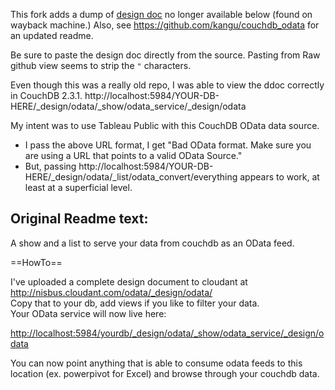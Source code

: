 
This fork adds a dump of [design doc](design_doc/couchdb_odata.json) no longer available below (found on wayback machine.) Also, see https://github.com/kangu/couchdb_odata for an updated readme.

Be sure to paste the design doc directly from the source. Pasting from Raw github view seems to strip the `"` characters.

Even though this was a really old repo, I was able to view the ddoc correctly in CouchDB 2.3.1.
http://localhost:5984/YOUR-DB-HERE/_design/odata/_show/odata_service/_design/odata

My intent was to use Tableau Public with this CouchDB OData data source. 
* I pass the above URL format, I get "Bad OData format. Make sure you are using a URL that points to a valid OData Source."
* But, passing http://localhost:5984/YOUR-DB-HERE/_design/odata/_list/odata_convert/everything appears to work, at least at a superficial level.


## Original Readme text:

A show and a list to serve your data from couchdb as an OData feed.  
  
==HowTo==    

I've uploaded a complete design document to cloudant at http://nisbus.cloudant.com/odata/_design/odata/  
Copy that to your db, add views if you like to filter your data.  
Your OData service will now live here:  

 [http://localhost:5984/yourdb/_design/odata/_show/odata_service/_design/odata](http://localhost:5984/yourdb/_design/odata/_show/odata_service/_design/odata)  

You can now point anything that is able to consume odata feeds to this location (ex. powerpivot for Excel) and browse through your couchdb data.  




